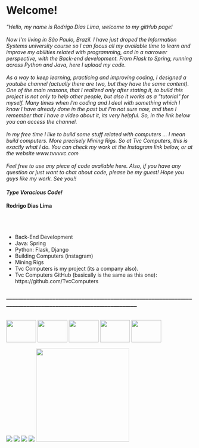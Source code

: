 <h1>Welcome!</h1>

<p><em>"Hello, my name is Rodrigo Dias Lima, welcome to my gitHub page! 
<br><br>
Now I'm living in São Paulo, Brazil. I have just droped the Information Systems university course so I can focus all my available time to learn and improve my abilities related with programming, and in a narrower perspective, with the Back-end development. From Flask to Spring, running across Python and Java, here I upload my code. 
<br><br>
As a way to keep learning, practicing and improving coding, I designed a youtube channel (actually there are two, but they have the same content). One of the main reasons, that I realized only after stating it, to build this project is not only to help other people, but also it works as a "tutorial" for myself. Many times when I'm coding and I deal with something which I know I have already done in the past but I'm not sure now, and then I remember that I have a video about it, its very helpful. So, in the link below you can access the channel.
<br><br>
In my free time I like to build some stuff related with computers ... I mean build computers. More precisely Mining Rigs. So at Tvc Computers, this is exactly what I do. You can check my work at the Instagram link below, or at the website www.tvvvvc.com
<br><br>
Feel free to use any piece of code available here. Also, if you have any question or just want to chat about code, please be my guest!
Hope you guys like my work. See you!!</em></p>
<h4><em>Type Voracious Code!</em></h4>
<h4>Rodrigo Dias Lima</h4>


<br><br>
<ul>
  <li>Back-End Development</li>
  <li>Java: Spring</li>
  <li>Python: Flask, Django</li>
  <li>Building Computers (instagram)</li>
  <li>Mining Rigs</li>
  <li>Tvc Computers is my project (its a company also).</li>
  <li>Tvc Computers GitHub (basically is the same as this one): https://github.com/TvcComputers</li>
</ul>

<h3>_____________________________________________________________________________________________________________</h3>

<div style="display: inline_block"><br>
  <a href="https://www.youtube.com/playlist?list=PLHF7bmjmc5dK4z91VhvlfGT_31F1SPxSJ"><img align="center" alt="" height="60" width="80" src="https://cdn.jsdelivr.net/gh/devicons/devicon/icons/java/java-original-wordmark.svg" /></a>
  <img align="center" alt="" height="60" width="80" src="https://cdn.jsdelivr.net/gh/devicons/devicon/icons/python/python-original-wordmark.svg" />
  <img align="center" alt="" height="60" width="80" src="https://cdn.jsdelivr.net/gh/devicons/devicon/icons/flask/flask-original-wordmark.svg" />
  <img align="center" alt="" height="60" width="80" src="https://cdn.jsdelivr.net/gh/devicons/devicon/icons/spring/spring-plain-wordmark.svg" />
  <img align="center" alt="" height="60" width="80" src="https://cdn.jsdelivr.net/gh/devicons/devicon/icons/django/django-original.svg" />
</div>

<br>

<div> 
  <a href="https://www.youtube.com/channel/UCa7HpkUTNYhTpWNXb7VX-pg"><img src="https://img.shields.io/badge/YouTube-FF0000?style=for-the-badge&logo=youtube&logoColor=white" target="_blank"></a>
  <a href="https://www.instagram.com/tvc_computers/" target="_blank"><img src="https://img.shields.io/badge/-Instagram-%23E4405F?style=for-the-badge&logo=instagram&logoColor=white" target="_blank"></a>
  <a href = "mailto:contato@tvvvvc.com"><img src="https://img.shields.io/badge/-Gmail-%23333?style=for-the-badge&logo=gmail&logoColor=white" target="_blank"></a>
  <a href="https://www.linkedin.com/in/rodrigodiaslima1/" target="_blank"><img src="https://img.shields.io/badge/-LinkedIn-%230077B5?style=for-the-badge&logo=linkedin&logoColor=white" target="_blank"></a> 
 <a href="https://www.hackerrank.com/rodrigodiaslima1" target=""><img src="https://img.shields.io/static/v1?label=HackerRank&message=rodrigodiaslima1&color=green" target="" width="250"></a> 
  
</div>
